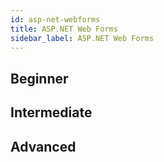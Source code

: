 ```yaml
---
id: asp-net-webforms
title: ASP.NET Web Forms
sidebar_label: ASP.NET Web Forms
---
```


## Beginner

## Intermediate

## Advanced
